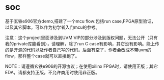 # soc
基于玄铁e906官方demo,搭建了一个mcu flow:包括run  case,FPGA原型验证，以及其它脚本，可以作为初学者入门mcu的参考。

注意：这个project里面涉及到UVM VIP的部分涉及到版权问题，无法公开（只有我的private库能看到），请理解，除了run C case有影响，其它没有影响。能上传的是开源的代码以及作者自己写的代码。后面有空了，作者会改成不带uvm的flow，那样整个case就可以直接跑了。

NOTE：请遵循玄铁e906的开源协议；在使用xilinx FPGA时，请使用正版；其它EDA，请都支持正版。不允许商用时使用非正版。
